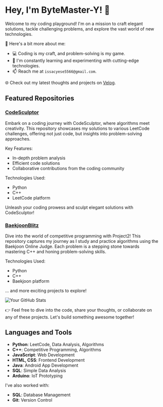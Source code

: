 # Hey, I'm ByteMaster-Y! 👋

Welcome to my coding playground! I'm on a mission to craft elegant solutions, tackle challenging problems, and explore the vast world of new technologies.

🚀 Here's a bit more about me:

- 💻 Coding is my craft, and problem-solving is my game.
- 🌱 I'm constantly learning and experimenting with cutting-edge technologies.
- 📫 Reach me at `issacyese5566@gmail.com`.

🌐 Check out my latest thoughts and projects on [Velog](https://velog.io/@ysinfrance/posts).

## Featured Repositories

### [CodeSculptor](https://github.com/ByteMaster-Y/leetcode_hub)

Embark on a coding journey with CodeSculptor, where algorithms meet creativity. This repository showcases my solutions to various LeetCode challenges, offering not just code, but insights into problem-solving approaches.

Key Features:
- In-depth problem analysis
- Efficient code solutions
- Collaborative contributions from the coding community

Technologies Used:
- Python
- C++
- LeetCode platform

Unleash your coding prowess and sculpt elegant solutions with CodeSculptor!

### [BaekjoonBlitz](https://github.com/ByteMaster-Y/baekjoon_hub)

Dive into the world of competitive programming with Project2! This repository captures my journey as I study and practice algorithms using the Baekjoon Online Judge. Each problem is a stepping stone towards mastering C++ and honing problem-solving skills.

Technologies Used:
- Python
- C++
- Baekjoon platform

... and more exciting projects to explore!

<!-- GitHub Stats -->
![Your GitHub Stats](https://github-readme-stats.vercel.app/api?username=ByteMaster-Y&show_icons=true&theme=radical)

👉 Feel free to dive into the code, share your thoughts, or collaborate on any of these projects. Let's build something awesome together!

## Languages and Tools

- **Python**: LeetCode, Data Analysis, Algorithms
- **C++**: Competitive Programming, Algorithms
- **JavaScript**: Web Development
- **HTML, CSS**: Frontend Development
- **Java**: Android App Development
- **SQL**: Simple Data Analysis
- **Arduino**: IoT Prototyping

I've also worked with:

- **SQL**: Database Management
- **Git**: Version Control
